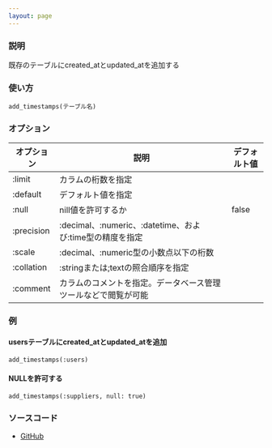 ```yaml
---
layout: page
---
```

### 説明
既存のテーブルにcreated_atとupdated_atを追加する

### 使い方
    add_timestamps(テーブル名)

### オプション

オプション      | 説明                                             | デフォルト値
-----------|------------------------------------------------|-------
:limit     | カラムの桁数を指定                                    |
:default   | デフォルト値を指定                                     |
:null      | nill値を許可するか                                   | false
:precision | :decimal、:numeric、:datetime、および:time型の精度を指定 |
:scale     | :decimal、:numeric型の小数点以下の桁数              |
:collation | :stringまたは;textの照合順序を指定                    |
:comment   | カラムのコメントを指定。データベース管理ツールなどで閲覧が可能          |

### 例
#### usersテーブルにcreated_atとupdated_atを追加
    add_timestamps(:users)

#### NULLを許可する
    add_timestamps(:suppliers, null: true)

### ソースコード
* [GitHub](https://github.com/rails/rails/blob/f33d52c95217212cbacc8d5e44b5a8e3cdc6f5b3/activerecord/lib/active_record/connection_adapters/abstract/schema_statements.rb#L1148)